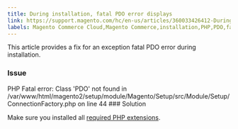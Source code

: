 ```yaml
---
title: During installation, fatal PDO error displays
link: https://support.magento.com/hc/en-us/articles/360033426412-During-installation-fatal-PDO-error-displays
labels: Magento Commerce Cloud,Magento Commerce,installation,PHP,PDO,fatal error,extensions,how to
---
```


This article provides a fix for an exception fatal PDO error during installation.

 ### Issue

 PHP Fatal error: Class 'PDO' not found in /var/www/html/magento2/setup/module/Magento/Setup/src/Module/Setup/ConnectionFactory.php on line 44 ### Solution

 Make sure you installed all [required PHP extensions](https://devdocs.magento.com/guides/v2.4/install-gde/prereq/php-settings.html).

